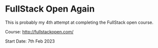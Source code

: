 # FullStack Open Again

This is probably my 4th attempt at completing the FullStack open course.

Course: http://fullstackopen.com/

Start Date: 7th Feb 2023

